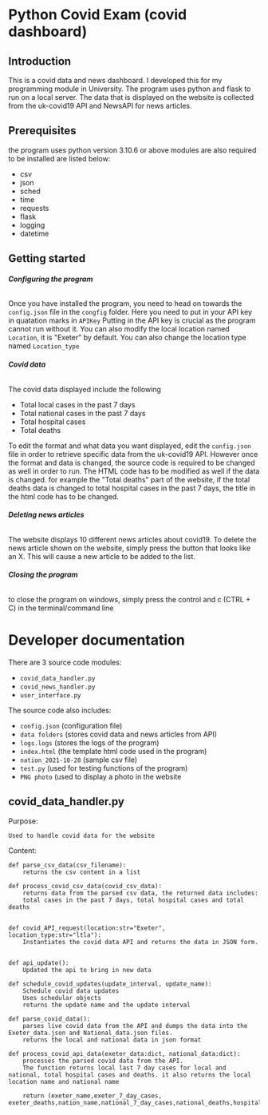 # Python Covid Exam (covid dashboard)
## Introduction
This is a covid data and news dashboard. I developed this for my programming module in University. The program uses python and flask to run on a local server.
The data that is displayed on the website is collected from the uk-covid19 API and NewsAPI for news articles.

## Prerequisites
the program uses python version 3.10.6 or above
modules are also required to be installed are listed below:
- csv
- json
- sched
- time
- requests
- flask
- logging
- datetime

## Getting started
###### **Configuring the program**
Once you have installed the program, you need to head on towards the `config.json` file in the `congfig` folder. Here you need to put in your API key in quatation marks in `APIKey`
Putting in the API key is crucial as the program cannot run without it. You can also modify the local location named `Location`, it is "Exeter" by default.
You can also change the location type named `Location_type`
###### **Covid data**
The covid data displayed include the following
- Total local cases in the past 7 days
- Total national cases in the past 7 days
- Total hospital cases
- Total deaths

To edit the format and what data you want displayed, edit the `config.json` file in order to retrieve specific data from the uk-covid19 API. However once the
format and data is changed, the source code is required to be changed as well in order to run. The HTML code has to be modified as well if the data is changed. for example
the "Total deaths" part of the website, if the total deaths data is changed to total hospital cases in the past 7 days, the title in the html code has to be changed.

###### **Deleting news articles**
The website displays 10 different news articles about covid19. To delete the news article shown on the website, simply press the button that looks like
an X. This will cause a new article to be added to the list.

###### **Closing the program**
to close the program on windows, simply press the control and c (CTRL + C) in the terminal/command line

# Developer documentation
There are 3 source code modules:
- `covid_data_handler.py`
- `covid_news_handler.py`
- `user_interface.py`

The source code also includes:
- `config.json` (configuration file)
- `data folders` (stores covid data and news articles from API)
- `logs.logs` (stores the logs of the program)
- `index.html` (the template html code used in the program)
- `nation_2021-10-28` (sample csv file)
- `test.py` (used for testing functions of the program)
- `PNG photo` (used to display a photo in the website

## covid_data_handler.py
Purpose:

`Used to handle covid data for the website`

Content:
```
def parse_csv_data(csv_filename):
    returns the csv content in a list

def process_covid_csv_data(covid_csv_data):
    returns data from the parsed csv data, the returned data includes:
    total cases in the past 7 days, total hospital cases and total deaths


def covid_API_request(location:str="Exeter", location_type:str="ltla"):
    Instantiates the covid data API and returns the data in JSON form.


def api_update():
    Updated the api to bring in new data

def schedule_covid_updates(update_interval, update_name):
    Schedule covid data updates
    Uses schedular objects
    returns the update name and the update interval

def parse_covid_data():
    parses live covid data from the API and dumps the data into the Exeter_data.json and National_data.json files.
    returns the local and national data in json format
    
def process_covid_api_data(exeter_data:dict, national_data:dict):
    processes the parsed covid data from the API.
    The function returns local last 7 day cases for local and national, total hospital cases and deaths. it also returns the local location name and national name
            
    return (exeter_name,exeter_7_day_cases, exeter_deaths,nation_name,national_7_day_cases,national_deaths,hospital_cases)
```
